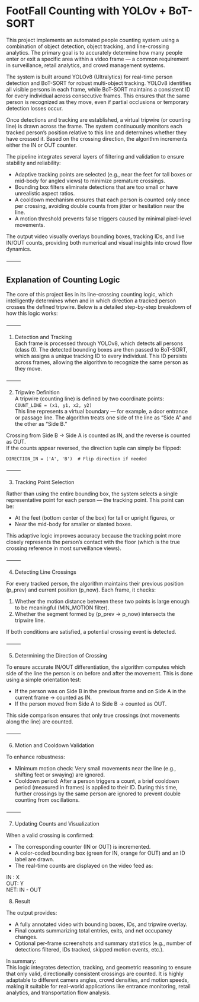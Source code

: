 # FootFall Counting with YOLOv + BoT-SORT

This project implements an automated people counting system using a combination of object detection, object tracking, and line-crossing analytics. The primary goal is to accurately determine how many people enter or exit a specific area within a video frame — a common requirement in surveillance, retail analytics, and crowd management systems.

The system is built around YOLOv8 (Ultralytics) for real-time person detection and BoT-SORT for robust multi-object tracking. YOLOv8 identifies all visible persons in each frame, while BoT-SORT maintains a consistent ID for every individual across consecutive frames. This ensures that the same person is recognized as they move, even if partial occlusions or temporary detection losses occur.

Once detections and tracking are established, a virtual tripwire (or counting line) is drawn across the frame. The system continuously monitors each tracked person’s position relative to this line and determines whether they have crossed it. Based on the crossing direction, the algorithm increments either the IN or OUT counter.

The pipeline integrates several layers of filtering and validation to ensure stability and reliability:
- Adaptive tracking points are selected (e.g., near the feet for tall boxes or mid-body for angled views) to minimize premature crossings.
- Bounding box filters eliminate detections that are too small or have unrealistic aspect ratios.
- A cooldown mechanism ensures that each person is counted only once per crossing, avoiding double counts from jitter or hesitation near the line.
- A motion threshold prevents false triggers caused by minimal pixel-level movements.

The output video visually overlays bounding boxes, tracking IDs, and live IN/OUT counts, providing both numerical and visual insights into crowd flow dynamics.

⸻

## Explanation of Counting Logic

The core of this project lies in its line-crossing counting logic, which intelligently determines when and in which direction a tracked person crosses the defined tripwire. Below is a detailed step-by-step breakdown of how this logic works:

⸻

1. Detection and Tracking  
Each frame is processed through YOLOv8, which detects all persons (class 0). The detected bounding boxes are then passed to BoT-SORT, which assigns a unique tracking ID to every individual. This ID persists across frames, allowing the algorithm to recognize the same person as they move.

⸻

2. Tripwire Definition  
A tripwire (counting line) is defined by two coordinate points:  
`COUNT_LINE = (x1, y1, x2, y2)`  
This line represents a virtual boundary — for example, a door entrance or passage line. The algorithm treats one side of the line as “Side A” and the other as “Side B.”

Crossing from Side B → Side A is counted as IN, and the reverse is counted as OUT.  
If the counts appear reversed, the direction tuple can simply be flipped:

`DIRECTION_IN = ('A', 'B')  # Flip direction if needed`

⸻

3. Tracking Point Selection

Rather than using the entire bounding box, the system selects a single representative point for each person — the tracking point. This point can be:
- At the feet (bottom center of the box) for tall or upright figures, or
- Near the mid-body for smaller or slanted boxes.

This adaptive logic improves accuracy because the tracking point more closely represents the person’s contact with the floor (which is the true crossing reference in most surveillance views).

⸻

4. Detecting Line Crossings

For every tracked person, the algorithm maintains their previous position (p_prev) and current position (p_now). Each frame, it checks:
1. Whether the motion distance between these two points is large enough to be meaningful (MIN_MOTION filter).
2. Whether the segment formed by (p_prev → p_now) intersects the tripwire line.

If both conditions are satisfied, a potential crossing event is detected.

⸻

5. Determining the Direction of Crossing

To ensure accurate IN/OUT differentiation, the algorithm computes which side of the line the person is on before and after the movement. This is done using a simple orientation test:
- If the person was on Side B in the previous frame and on Side A in the current frame → counted as IN.
- If the person moved from Side A to Side B → counted as OUT.

This side comparison ensures that only true crossings (not movements along the line) are counted.

⸻

6. Motion and Cooldown Validation

To enhance robustness:
- Minimum motion check: Very small movements near the line (e.g., shifting feet or swaying) are ignored.
- Cooldown period: After a person triggers a count, a brief cooldown period (measured in frames) is applied to their ID. During this time, further crossings by the same person are ignored to prevent double counting from oscillations.

⸻

7. Updating Counts and Visualization

When a valid crossing is confirmed:
- The corresponding counter (IN or OUT) is incremented.
- A color-coded bounding box (green for IN, orange for OUT) and an ID label are drawn.
- The real-time counts are displayed on the video feed as:

IN : X  
OUT: Y  
NET: IN - OUT

8. Result

The output provides:
- A fully annotated video with bounding boxes, IDs, and tripwire overlay.
- Final counts summarizing total entries, exits, and net occupancy changes.
- Optional per-frame screenshots and summary statistics (e.g., number of detections filtered, IDs tracked, skipped motion events, etc.).

In summary:  
This logic integrates detection, tracking, and geometric reasoning to ensure that only valid, directionally consistent crossings are counted. It is highly adaptable to different camera angles, crowd densities, and motion speeds, making it suitable for real-world applications like entrance monitoring, retail analytics, and transportation flow analysis.

